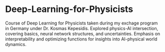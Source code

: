 # Deep-Learning-for-Physicists
Course of Deep Learning for Physicists  taken during my exchage program in Germany under Dr. Kosmas Kepesidis. Explored physics-AI intersection, covering basics, neural network structures, and uncertainties. Emphasis on interpretability and optimizing functions for insights into AI-physical world dynamics.
